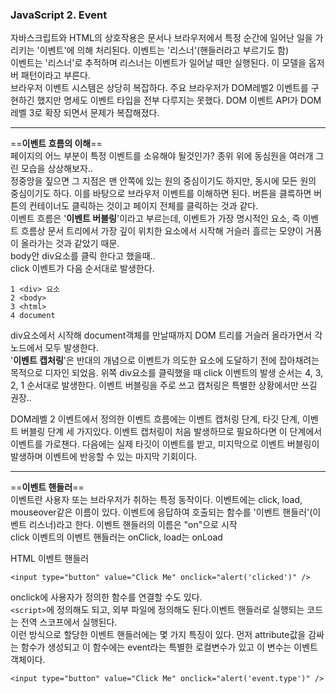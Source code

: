 ### JavaScript 2. Event

자바스크립트와 HTML의 상호작용은 문서나 브라우저에서 특정 순간에 일어난 일을 가리키는 '이벤트'에 의해 처리된다. 이벤트는 '리스너'(핸들러라고 부르기도 함)<br>
이벤트는 '리스너'로 추적하며 리스너는 이벤트가 일어날 때만 실행된다. 이 모델을 옵저버 패턴이라고 부른다.<br>
브라우저 이벤트 시스템은 상당히 복잡하다. 주요 브라우저가 DOM레벨2 이벤트를 구현하긴 했지만 명세도 이벤트 타입을 전부 다루지는 못했다. DOM 이벤트 API가 DOM레벨 3로 확장 되면서 문제가 복잡해졌다.<br>
___
==**이벤트 흐름의 이해**==<br>
페이지의 어느 부분이 특정 이벤트를 소유해야 될것인가?
종위 위에 동심원을 여러개 그린 모습을 상상해보자..<br>
정중앙을 짚으면 그 지점은 맨 안쪽에 있는 원의 중심이기도 하지만, 동시에 모든 원의 중심이기도 하다. 이를 바탕으로 브라우저 이벤트를 이해하면 된다. 버튼을 클륵하면 버튼의 컨테이너도 클릭하는 것이고 페이지 전체를 클릭하는 것과 같다.<br>
이벤트 흐름은 '<b>이벤트 버블링</b>'이라고 부르는데, 이벤트가 가장 명시적인 요소, 즉 이벤트 흐름상 문서 트리에서 가장 깊이 위치한 요소에서 시작해 거슬러 흘르는 모양이 거품이 올라가는 것과 같았기 때문.<br>
body안 div요소를 클릭 한다고 했을때..<br>
click 이벤트가 다음 순서대로 발생한다.<br>
```{.html}
1 <div> 요소
2 <body>
3 <html>
4 document
```

div요소에서 시작해 document객체를 만날때까지 DOM 트리를 거슬러 올라가면서 각 노드에서 모두 발생한다.<br>
'<b>이벤트 캡처링</b>'은 반대의 개념으로 이벤트가 의도한 요소에 도달하기 전에 잡아채려는 목적으로 디자인 되었음. 위쪽 div요소를 클릭했을 때 click 이벤트의 발생 순서는 4, 3, 2, 1 순서대로 발생한다.
이벤트 버블링을 주로 쓰고 캡처링은 특별한 상황에서만 쓰길 권장..<br>

DOM레벨 2 이벤트에서 정의한 이벤트 흐름에는 이벤트 캡처링 단계, 타깃 단계, 이벤트 버블링 단계
세 가지있다. 이벤트 캡처링이 처음 발생하므로 필요하다면 이 단계에서 이벤트를 가로챈다. 다음에는 실제 타깃이 이벤트를 받고, 미지막으로 이벤트 버블링이 발생하며 이벤트에 반응할 수 있는 마지막 기회이다.
___
==**이벤트 핸들러**==<br>
이벤트란 사용자 또는 브라우저가 취하는 특정 동작이다. 이벤트에는 click, load, mouseover같은 이름이 있다. 이벤트에 응답하여 호출되는 함수를 '이벤트 핸들러'(이벤트 리스너)라고 한다.
이벤트 핸들러의 이름은 "on"으로 시작<br>
click 이벤트의 이벤트 핸들러는 onClick, load는 onLoad<br>

HTML 이벤트 핸들러
```{.html}
<input type="button" value="Click Me" onclick="alert('clicked')" />
```
onclick에 사용자가 정의한 함수를 연결할 수도 있다.<br>
`<script>`에 정의해도 되고, 외부 파일에 정의해도 된다.이벤트 핸들러로 실행되는 코드는 전역 스코프에서 실행된다.<br>
이런 방식으로 할당한 이벤트 핸들러에는 몇 가지 특징이 있다. 먼저 attribute값을 감싸는 함수가 생성되고 이 함수에는 event라는 특별한 로컬변수가 있고 이 변수는 이벤트 객체이다.
```{.html}
<input type="button" value="Click Me" onclick="alert('event.type')" />
```
